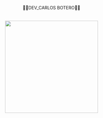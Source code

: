 <div class="header" align="center">
👨‍💻DEV_CARLOS BOTERO👨‍💻
   <br>
   <br> 
   <img src="https://img.shields.io/badge/<React>-<Vue js>-<BLUE>" alt="">
   <br> 
   <br> 
  <img src="https://media.giphy.com/media/xT9IgzoKnwFNmISR8I/giphy.gif" height="300" alt="">
  
 </div>


<!--
**carlosbotero22/carlosbotero22** is a ✨ _special_ ✨ repository because its `README.md` (this file) appears on your GitHub profile.

Here are some ideas to get you started:

- 🔭 I’m currently working on ...
- 🌱 I’m currently learning ...
- 👯 I’m looking to collaborate on ...
- 🤔 I’m looking for help with ...
- 💬 Ask me about ...
- 📫 How to reach me: ...
- 😄 Pronouns: ...
- ⚡ Fun fact: ...
-->
